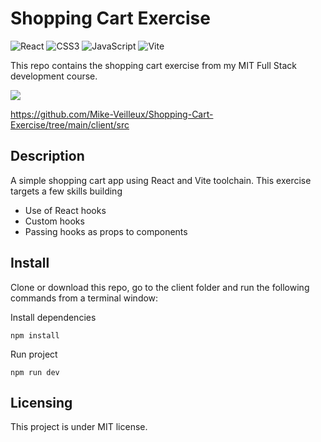 # Shopping Cart Exercise
 
![React](https://img.shields.io/badge/react-%2320232a.svg?style=for-the-badge&logo=react&logoColor=%2361DAFB) ![CSS3](https://img.shields.io/badge/css3-%231572B6.svg?style=for-the-badge&logo=css3&logoColor=white) ![JavaScript](https://img.shields.io/badge/javascript-%23323330.svg?style=for-the-badge&logo=javascript&logoColor=%23F7DF1E) ![Vite](https://img.shields.io/badge/vite-%23646CFF.svg?style=for-the-badge&logo=vite&logoColor=white)

This repo contains the shopping cart exercise from my MIT Full Stack development course.

<img src="https://github.com/Mike-Veilleux/Shopping-Cart-Exercise/blob/main/src/assets/shoppinCartScreenshot.png">

https://github.com/Mike-Veilleux/Shopping-Cart-Exercise/tree/main/client/src

## Description

A simple shopping cart app using React and Vite toolchain. This exercise targets a few skills building

- Use of React hooks
- Custom hooks
- Passing hooks as props to components

## Install

Clone or download this repo, go to the client folder and run the following commands from a terminal window:

Install dependencies

```
npm install
```

Run project

```
npm run dev
```

## Licensing

This project is under MIT license.

